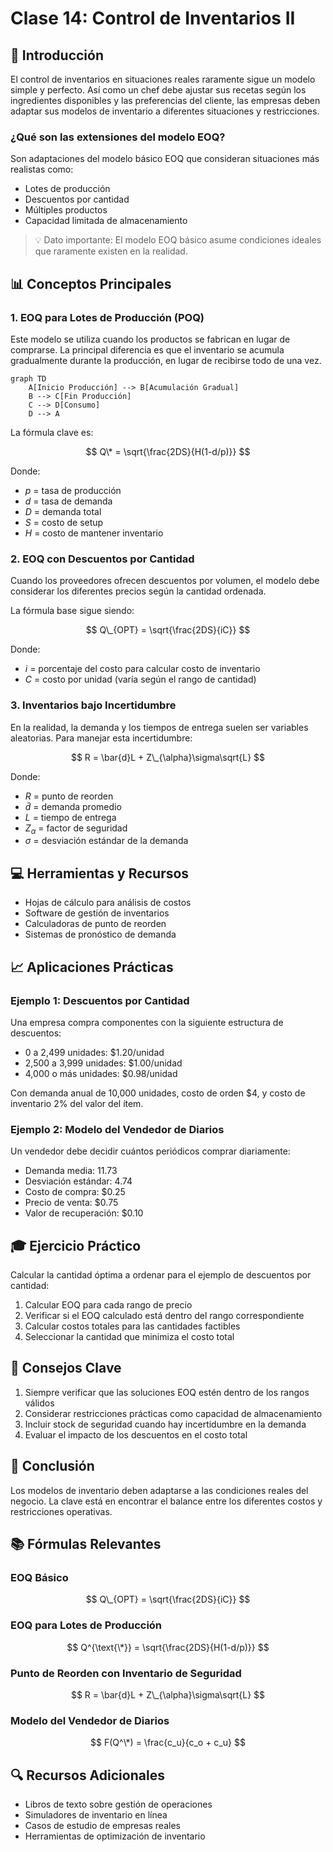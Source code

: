 # Clase 14: Control de Inventarios II

## 🎯 Introducción

El control de inventarios en situaciones reales raramente sigue un modelo simple y perfecto. Así como un chef debe ajustar sus recetas según los ingredientes disponibles y las preferencias del cliente, las empresas deben adaptar sus modelos de inventario a diferentes situaciones y restricciones.

### ¿Qué son las extensiones del modelo EOQ?

Son adaptaciones del modelo básico EOQ que consideran situaciones más realistas como:

- Lotes de producción
- Descuentos por cantidad
- Múltiples productos
- Capacidad limitada de almacenamiento

> 💡 Dato importante: El modelo EOQ básico asume condiciones ideales que raramente existen en la realidad.

## 📊 Conceptos Principales

### 1. EOQ para Lotes de Producción (POQ)

Este modelo se utiliza cuando los productos se fabrican en lugar de comprarse. La principal diferencia es que el inventario se acumula gradualmente durante la producción, en lugar de recibirse todo de una vez.

```mermaid
graph TD
    A[Inicio Producción] --> B[Acumulación Gradual]
    B --> C[Fin Producción]
    C --> D[Consumo]
    D --> A
```

La fórmula clave es:

$$ Q\* = \sqrt{\frac{2DS}{H(1-d/p)}} $$

Donde:

- $p$ = tasa de producción
- $d$ = tasa de demanda
- $D$ = demanda total
- $S$ = costo de setup
- $H$ = costo de mantener inventario

### 2. EOQ con Descuentos por Cantidad

Cuando los proveedores ofrecen descuentos por volumen, el modelo debe considerar los diferentes precios según la cantidad ordenada.

La fórmula base sigue siendo:

$$ Q\_{OPT} = \sqrt{\frac{2DS}{iC}} $$

Donde:

- $i$ = porcentaje del costo para calcular costo de inventario
- $C$ = costo por unidad (varía según el rango de cantidad)

### 3. Inventarios bajo Incertidumbre

En la realidad, la demanda y los tiempos de entrega suelen ser variables aleatorias. Para manejar esta incertidumbre:

$$ R = \bar{d}L + Z\_{\alpha}\sigma\sqrt{L} $$

Donde:

- $R$ = punto de reorden
- $\bar{d}$ = demanda promedio
- $L$ = tiempo de entrega
- $Z_{\alpha}$ = factor de seguridad
- $\sigma$ = desviación estándar de la demanda

## 💻 Herramientas y Recursos

- Hojas de cálculo para análisis de costos
- Software de gestión de inventarios
- Calculadoras de punto de reorden
- Sistemas de pronóstico de demanda

## 📈 Aplicaciones Prácticas

### Ejemplo 1: Descuentos por Cantidad

Una empresa compra componentes con la siguiente estructura de descuentos:

- 0 a 2,499 unidades: $1.20/unidad
- 2,500 a 3,999 unidades: $1.00/unidad
- 4,000 o más unidades: $0.98/unidad

Con demanda anual de 10,000 unidades, costo de orden $4, y costo de inventario 2% del valor del ítem.

### Ejemplo 2: Modelo del Vendedor de Diarios

Un vendedor debe decidir cuántos periódicos comprar diariamente:

- Demanda media: 11.73
- Desviación estándar: 4.74
- Costo de compra: $0.25
- Precio de venta: $0.75
- Valor de recuperación: $0.10

## 🎓 Ejercicio Práctico

Calcular la cantidad óptima a ordenar para el ejemplo de descuentos por cantidad:

1. Calcular EOQ para cada rango de precio
2. Verificar si el EOQ calculado está dentro del rango correspondiente
3. Calcular costos totales para las cantidades factibles
4. Seleccionar la cantidad que minimiza el costo total

## 🔑 Consejos Clave

1. Siempre verificar que las soluciones EOQ estén dentro de los rangos válidos
2. Considerar restricciones prácticas como capacidad de almacenamiento
3. Incluir stock de seguridad cuando hay incertidumbre en la demanda
4. Evaluar el impacto de los descuentos en el costo total

## 📝 Conclusión

Los modelos de inventario deben adaptarse a las condiciones reales del negocio. La clave está en encontrar el balance entre los diferentes costos y restricciones operativas.

## 📚 Fórmulas Relevantes

### EOQ Básico

$$ Q\_{OPT} = \sqrt{\frac{2DS}{iC}} $$

### EOQ para Lotes de Producción

$$ Q^{\text{\*}} = \sqrt{\frac{2DS}{H(1-d/p)}} $$

### Punto de Reorden con Inventario de Seguridad

$$ R = \bar{d}L + Z\_{\alpha}\sigma\sqrt{L} $$

### Modelo del Vendedor de Diarios

$$ F(Q^\*) = \frac{c_u}{c_o + c_u} $$

## 🔍 Recursos Adicionales

- Libros de texto sobre gestión de operaciones
- Simuladores de inventario en línea
- Casos de estudio de empresas reales
- Herramientas de optimización de inventario
